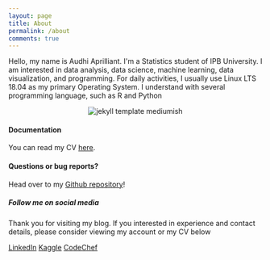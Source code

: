 ```yaml
---
layout: page
title: About
permalink: /about
comments: true
---
```


<div class="row justify-content-between">
<div class="col-md-8 pr-5">

<p>Hello, my name is Audhi Aprilliant. I'm a Statistics student of IPB University. I am interested in data analysis, data science, machine learning, data visualization, and programming. For daily activities, I usually use Linux LTS 18.04 as my primary Operating System. I understand with several programming language, such as R and Python</p>

<p class="mb-5" style="text-align:center;"><img src="{{site.baseurl}}/assets/images/about.gif" alt="jekyll template mediumish" /></p>
<h4>Documentation</h4>

<p>You can read my CV <a href="{{site.baseurl}}/assets/docs/Curriculum Vitae - Audhi Aprilliant.pdf">here</a>.</p>

<h4>Questions or bug reports?</h4>

<p>Head over to my <a href="https://github.com/audhiaprilliant/audhiaprilliant.github.io/">Github repository</a>!</p>

</div>

<div class="col-md-4">

<div class="sticky-top sticky-top-80">
<h5>Follow me on social media</h5>

<p>Thank you for visiting my blog. If you interested in experience and contact details, please consider viewing my account or my CV below</p>

<a target="_blank" href="https://www.linkedin.com/in/audhiaprilliant/" class="btn btn-danger">LinkedIn</a> <a target="_blank" href="https://kaggle.com/audhiaprilliant" class="btn btn-warning">Kaggle</a> <a target="_blank" href="https://codechef.com/users/audhi" class="btn btn-primary">CodeChef</a>

</div>
</div>
</div>
